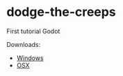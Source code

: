 # dodge-the-creeps

First tutorial Godot

Downloads:
- [Windows](https://github.com/ilariacuccaro/dodge-the-creeps/releases/download/v1.0.0/Dodge.the.Creeps.exe)
- [OSX](https://github.com/ilariacuccaro/dodge-the-creeps/releases/download/v1.0.0/Dodge.the.Creeps.zip)

